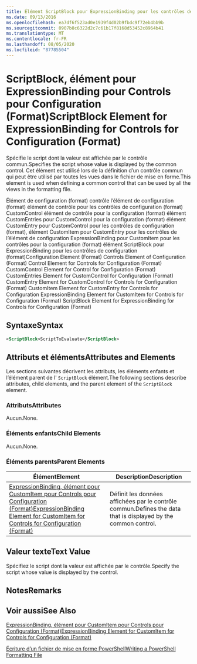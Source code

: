 ```yaml
---
title: Élément ScriptBlock pour ExpressionBinding pour les contrôles de configuration (format) | Microsoft Docs
ms.date: 09/13/2016
ms.openlocfilehash: ea7df6f523ad0e1939f4d02b9fbdc9f72eb4bb9b
ms.sourcegitcommit: 0907b8c6322d2c7c61b17f8168d53452c8964b41
ms.translationtype: MT
ms.contentlocale: fr-FR
ms.lasthandoff: 08/05/2020
ms.locfileid: "87785504"
---
```

# <a name="scriptblock-element-for-expressionbinding-for-controls-for-configuration-format"></a><span data-ttu-id="00e2b-102">ScriptBlock, élément pour ExpressionBinding pour Controls pour Configuration (Format)</span><span class="sxs-lookup"><span data-stu-id="00e2b-102">ScriptBlock Element for ExpressionBinding for Controls for Configuration (Format)</span></span>

<span data-ttu-id="00e2b-103">Spécifie le script dont la valeur est affichée par le contrôle commun.</span><span class="sxs-lookup"><span data-stu-id="00e2b-103">Specifies the script whose value is displayed by the common control.</span></span> <span data-ttu-id="00e2b-104">Cet élément est utilisé lors de la définition d’un contrôle commun qui peut être utilisé par toutes les vues dans le fichier de mise en forme.</span><span class="sxs-lookup"><span data-stu-id="00e2b-104">This element is used when defining a common control that can be used by all the views in the formatting file.</span></span>

<span data-ttu-id="00e2b-105">Élément de configuration (format) contrôle l’élément de configuration (format) élément de contrôle pour les contrôles de configuration (format) CustomControl élément de contrôle pour la configuration (format) élément CustomEntries pour CustomControl pour la configuration (format) élément CustomEntry pour CustomControl pour les contrôles de configuration (format), élément CustomItem pour CustomEntry pour les contrôles de l’élément de configuration ExpressionBinding pour CustomItem pour les contrôles pour la configuration (format) élément ScriptBlock pour ExpressionBinding pour les contrôles de configuration (format)</span><span class="sxs-lookup"><span data-stu-id="00e2b-105">Configuration Element (Format) Controls Element of Configuration (Format) Control Element for Controls for Configuration (Format) CustomControl Element for Control for Configuration (Format) CustomEntries Element for CustomControl for Configuration (Format) CustomEntry Element for CustomControl for Controls for Configuration (Format) CustomItem Element for CustomEntry for Controls for Configuration ExpressionBinding Element for CustomItem for Controls for Configuration (Format) ScriptBlock Element for ExpressionBinding for Controls for Configuration (Format)</span></span>

## <a name="syntax"></a><span data-ttu-id="00e2b-106">Syntaxe</span><span class="sxs-lookup"><span data-stu-id="00e2b-106">Syntax</span></span>

```xml
<ScriptBlock>ScriptToEvaluate</ScriptBlock>
```

## <a name="attributes-and-elements"></a><span data-ttu-id="00e2b-107">Attributs et éléments</span><span class="sxs-lookup"><span data-stu-id="00e2b-107">Attributes and Elements</span></span>

<span data-ttu-id="00e2b-108">Les sections suivantes décrivent les attributs, les éléments enfants et l’élément parent de l' `ScriptBlock` élément.</span><span class="sxs-lookup"><span data-stu-id="00e2b-108">The following sections describe attributes, child elements, and the parent element of the `ScriptBlock` element.</span></span>

### <a name="attributes"></a><span data-ttu-id="00e2b-109">Attributs</span><span class="sxs-lookup"><span data-stu-id="00e2b-109">Attributes</span></span>

<span data-ttu-id="00e2b-110">Aucun.</span><span class="sxs-lookup"><span data-stu-id="00e2b-110">None.</span></span>

### <a name="child-elements"></a><span data-ttu-id="00e2b-111">Éléments enfants</span><span class="sxs-lookup"><span data-stu-id="00e2b-111">Child Elements</span></span>

<span data-ttu-id="00e2b-112">Aucun.</span><span class="sxs-lookup"><span data-stu-id="00e2b-112">None.</span></span>

### <a name="parent-elements"></a><span data-ttu-id="00e2b-113">Éléments parents</span><span class="sxs-lookup"><span data-stu-id="00e2b-113">Parent Elements</span></span>

|<span data-ttu-id="00e2b-114">Élément</span><span class="sxs-lookup"><span data-stu-id="00e2b-114">Element</span></span>|<span data-ttu-id="00e2b-115">Description</span><span class="sxs-lookup"><span data-stu-id="00e2b-115">Description</span></span>|
|-------------|-----------------|
|[<span data-ttu-id="00e2b-116">ExpressionBinding, élément pour CustomItem pour Controls pour Configuration (Format)</span><span class="sxs-lookup"><span data-stu-id="00e2b-116">ExpressionBinding Element for CustomItem for Controls for Configuration (Format)</span></span>](./expressionbinding-element-for-customitem-for-controls-for-configuration-format.md)|<span data-ttu-id="00e2b-117">Définit les données affichées par le contrôle commun.</span><span class="sxs-lookup"><span data-stu-id="00e2b-117">Defines the data that is displayed by the common control.</span></span>|

## <a name="text-value"></a><span data-ttu-id="00e2b-118">Valeur texte</span><span class="sxs-lookup"><span data-stu-id="00e2b-118">Text Value</span></span>

<span data-ttu-id="00e2b-119">Spécifiez le script dont la valeur est affichée par le contrôle.</span><span class="sxs-lookup"><span data-stu-id="00e2b-119">Specify the script whose value is displayed by the control.</span></span>

## <a name="remarks"></a><span data-ttu-id="00e2b-120">Notes</span><span class="sxs-lookup"><span data-stu-id="00e2b-120">Remarks</span></span>

## <a name="see-also"></a><span data-ttu-id="00e2b-121">Voir aussi</span><span class="sxs-lookup"><span data-stu-id="00e2b-121">See Also</span></span>

[<span data-ttu-id="00e2b-122">ExpressionBinding, élément pour CustomItem pour Controls pour Configuration (Format)</span><span class="sxs-lookup"><span data-stu-id="00e2b-122">ExpressionBinding Element for CustomItem for Controls for Configuration (Format)</span></span>](./expressionbinding-element-for-customitem-for-controls-for-configuration-format.md)

[<span data-ttu-id="00e2b-123">Écriture d’un fichier de mise en forme PowerShell</span><span class="sxs-lookup"><span data-stu-id="00e2b-123">Writing a PowerShell Formatting File</span></span>](./writing-a-powershell-formatting-file.md)
